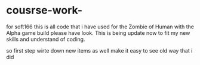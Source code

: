 # cousrse-work-
for soft166
this is all code that i have used for the Zombie of Human with the Alpha game build please have look.
This is being update now to fit my new skills and understand of coding.

so first step wirte down new items as well make it easy to see old way that i did
